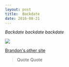 ```yaml
---
layout: post
title:  Backdate
date: 2016-08-21
---
```


_Backdate backdate backdate_

![](http://images.fanpop.com/images/polls/37399_1197346532721_full.jpg?v=1197346357)

[Brandon's other site](http://brandonkreitler.com)

> Quote
> Quote
